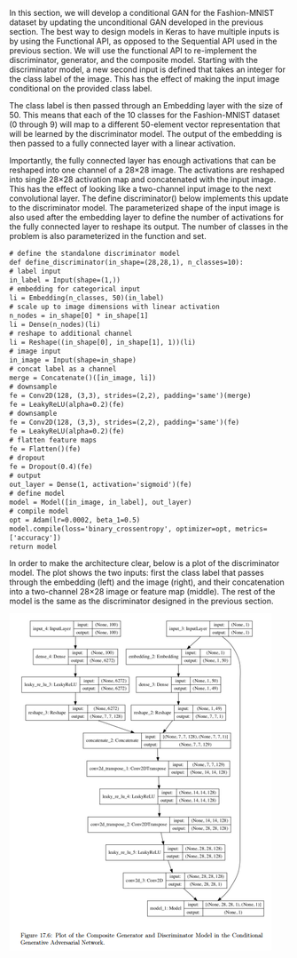 In this section, we will develop a conditional GAN for the Fashion-MNIST dataset by updating
the unconditional GAN developed in the previous section. The best way to design models in
Keras to have multiple inputs is by using the Functional API, as opposed to the Sequential API
used in the previous section. We will use the functional API to re-implement the discriminator,
generator, and the composite model. Starting with the discriminator model, a new second input
is defined that takes an integer for the class label of the image. This has the effect of making
the input image conditional on the provided class label.

The class label is then passed through an Embedding layer with the size of 50. This means
that each of the 10 classes for the Fashion-MNIST dataset (0 through 9) will map to a different
50-element vector representation that will be learned by the discriminator model. The output
of the embedding is then passed to a fully connected layer with a linear activation. 

Importantly,
the fully connected layer has enough activations that can be reshaped into one channel of a
28×28 image. The activations are reshaped into single 28×28 activation map and concatenated
with the input image. This has the effect of looking like a two-channel input image to the
next convolutional layer. The define discriminator() below implements this update to
the discriminator model. The parameterized shape of the input image is also used after the
embedding layer to define the number of activations for the fully connected layer to reshape its
output. The number of classes in the problem is also parameterized in the function and set.

```
# define the standalone discriminator model
def define_discriminator(in_shape=(28,28,1), n_classes=10):
# label input
in_label = Input(shape=(1,))
# embedding for categorical input
li = Embedding(n_classes, 50)(in_label)
# scale up to image dimensions with linear activation
n_nodes = in_shape[0] * in_shape[1]
li = Dense(n_nodes)(li)
# reshape to additional channel
li = Reshape((in_shape[0], in_shape[1], 1))(li)
# image input
in_image = Input(shape=in_shape)
# concat label as a channel
merge = Concatenate()([in_image, li])
# downsample
fe = Conv2D(128, (3,3), strides=(2,2), padding='same')(merge)
fe = LeakyReLU(alpha=0.2)(fe)
# downsample
fe = Conv2D(128, (3,3), strides=(2,2), padding='same')(fe)
fe = LeakyReLU(alpha=0.2)(fe)
# flatten feature maps
fe = Flatten()(fe)
# dropout
fe = Dropout(0.4)(fe)
# output
out_layer = Dense(1, activation='sigmoid')(fe)
# define model
model = Model([in_image, in_label], out_layer)
# compile model
opt = Adam(lr=0.0002, beta_1=0.5)
model.compile(loss='binary_crossentropy', optimizer=opt, metrics=['accuracy'])
return model
```

In order to make the architecture clear, below is a plot of the discriminator model. The plot
shows the two inputs: first the class label that passes through the embedding (left) and the
image (right), and their concatenation into a two-channel 28×28 image or feature map (middle).
The rest of the model is the same as the discriminator designed in the previous section.

![](https://github.com/fenago/katacoda-scenarios/raw/master/generative-adversarial-networks/generative-adversarial-networks-chapter-17-02/steps/13/1.PNG)
